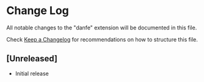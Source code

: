 # Change Log

All notable changes to the "danfe" extension will be documented in this file.

Check [Keep a Changelog](http://keepachangelog.com/) for recommendations on how to structure this file.

## [Unreleased]

- Initial release